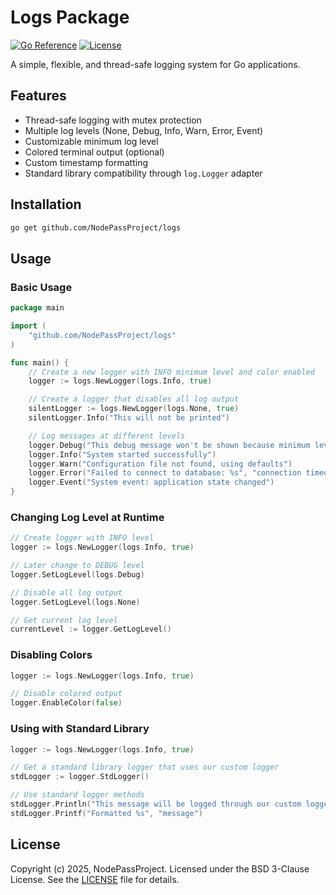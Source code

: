# Logs Package

[![Go Reference](https://pkg.go.dev/badge/github.com/NodePassProject/logs.svg)](https://pkg.go.dev/github.com/NodePassProject/logs)
[![License](https://img.shields.io/badge/License-BSD_3--Clause-blue.svg)](https://opensource.org/licenses/BSD-3-Clause)

A simple, flexible, and thread-safe logging system for Go applications.

## Features

- Thread-safe logging with mutex protection
- Multiple log levels (None, Debug, Info, Warn, Error, Event)
- Customizable minimum log level
- Colored terminal output (optional)
- Custom timestamp formatting
- Standard library compatibility through `log.Logger` adapter

## Installation

```bash
go get github.com/NodePassProject/logs
```

## Usage

### Basic Usage

```go
package main

import (
    "github.com/NodePassProject/logs"
)

func main() {
    // Create a new logger with INFO minimum level and color enabled
    logger := logs.NewLogger(logs.Info, true)

    // Create a logger that disables all log output
    silentLogger := logs.NewLogger(logs.None, true)
    silentLogger.Info("This will not be printed")

    // Log messages at different levels
    logger.Debug("This debug message won't be shown because minimum level is INFO")
    logger.Info("System started successfully")
    logger.Warn("Configuration file not found, using defaults")
    logger.Error("Failed to connect to database: %s", "connection timeout")
    logger.Event("System event: application state changed")
}
```

### Changing Log Level at Runtime

```go
// Create logger with INFO level
logger := logs.NewLogger(logs.Info, true)

// Later change to DEBUG level
logger.SetLogLevel(logs.Debug)

// Disable all log output
logger.SetLogLevel(logs.None)

// Get current log level
currentLevel := logger.GetLogLevel()
```

### Disabling Colors

```go
logger := logs.NewLogger(logs.Info, true)

// Disable colored output
logger.EnableColor(false)
```

### Using with Standard Library

```go
logger := logs.NewLogger(logs.Info, true)

// Get a standard library logger that uses our custom logger
stdLogger := logger.StdLogger()

// Use standard logger methods
stdLogger.Println("This message will be logged through our custom logger")
stdLogger.Printf("Formatted %s", "message")
```

## License

Copyright (c) 2025, NodePassProject. Licensed under the BSD 3-Clause License.
See the [LICENSE](LICENSE) file for details.
